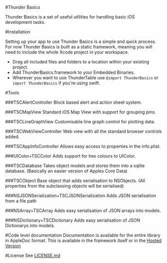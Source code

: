 #Thunder Basics

Thunder Basics is a set of useful utilities for handling basic iOS development tasks.

#Installation

Setting up your app to use Thunder Basics is a simple and quick process. For now Thunder Basics is built as a static framework, meaning you will need to include the whole Xcode project in your workspace.

+ Drag all included files and folders to a location within your existing project.
+ Add ThunderBasics.framework to your Embedded Binaries.
+ Wherever you want to use ThunderTable use `@import ThunderBasics` or `import ThunderBasics` if you're using swift.

#Tools

###TSCAlertController
Block based alert and action sheet system.

###TSCMapView
Standard iOS Map View with support for grouping pins.

###TSCLineGraphView
Customisable line graph control for plotting data.

###TSCWebViewController
Web view with all the standard browser controls added.

###TSCAppInfoController
Allows easy access to properties in the info.plist.

###UIColor+TSCColor
Adds support for hex colours to UIColor.

###TSCDatabase
Takes object models and stores them into a sqlite database. (Basically an easier version of Apples Core Data)

###TSCObject
Base object that adds serialisation to NSObjects. (All properties from the subclassing objects will be serialised)

###NSJSONSerialization+TSCJSONSerialization
Adds JSON serialisation from a file path

###NSArray+TSCArray
Adds easy serialisation of JSON arrays into models.

###NSDictionary+TSCDictionary
Adds easy serialisation of JSON Dictionarys into models.

#Code level documentation
Documentation is available for the entire library in AppleDoc format. This is available in the framework itself or in the [Hosted Version](http://3sidedcube.github.io/iOS-ThunderBasics/)

#License
See [LICENSE.md](LICENSE.md)